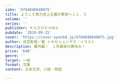 ```yaml
---
isbn: '9784040640075'
title: ようこそ実力至上主義の教室へ１１．５
volume: ''
series: ''
publisher: ＫＡＤＯＫＡＷＡ
pubdate: '2019-09-25'
cover: 'https://cover.openbd.jp/9784040640075.jpg'
author: 衣笠彰梧／著 トモセシュンサク／イラスト
description: 番外編！　１年最後の春休み！
price: '640'
genre: ''
target: 一般
format: 文庫
content: 日本文学、小説・物語

---
```

